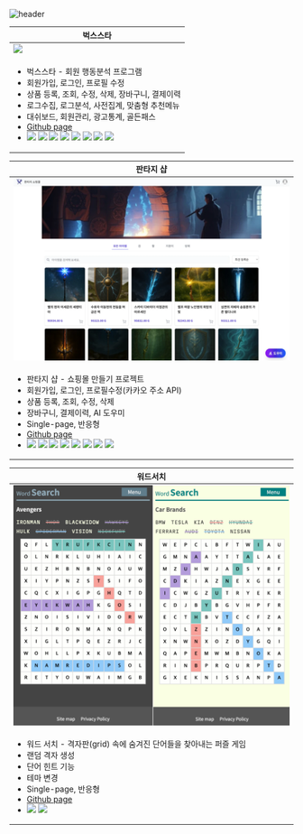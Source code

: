 ![header](https://capsule-render.vercel.app/api?type=waving&color=4078c0&height=180&section=header&text=Project&fontSize=45&animation=fadeIn&fontAlignY=38&desc=yonghun16&descAlignY=55&descAlign=85)

| 벅스스타 |
|----------------------|
|<a href="https://bugs-star-web.vercel.app/home"><img src="https://github.com/yonghun16/bugs-star/blob/main/preview.jpg?raw=true" width=825px /></a>|
|<ul><li>벅스스타 - 회원 행동분석 프로그램</li><li>회원가입, 로그인, 프로필 수정</li><li>상품 등록, 조회, 수정, 삭제, 장바구니, 결제이력</li><li>로그수집, 로그분석, 사전집계, 맞춤형 추천메뉴</li><li>대쉬보드, 회원관리, 광고통계, 골든패스</li><li><a href="https://github.com/yonghun16/bugs-star"> Github page </a></li><li><!-- Next.js --><a href="https://nextjs.org"><img src="https://img.shields.io/badge/Next.js-000000?style=flat&logo=Next.js&logoColor=white" /></a> <!-- Express.js --><a href="https://expressjs.com/"><img src="https://img.shields.io/badge/Express-000000?style=flat&logo=Express&logoColor=white" /></a> <!-- Redis --><a href="https://redis.io"><img src="https://img.shields.io/badge/Redis-FF4438?style=flat&logo=Redis&logoColor=white" /></a> <!-- MongoDB --><a href="https://www.mongodb.com/"><img src="https://img.shields.io/badge/MongoDB-47A248?style=flat&logo=MongoDB&logoColor=white" /></a> <!-- ClickHouse --><a href="https://clickhouse.com/"><img src="https://img.shields.io/badge/ClickHouse-FFCC01?style=flat&logo=ClickHouse&logoColor=white" /></a> <!-- milvus --><a href="https://milvus.io/ko"><img src="https://img.shields.io/badge/Milvus-00A1EA?style=flat&logo=Milvus&logoColor=white" /></a> <!-- Turborepo --><a href="https://turborepo.com/"><img src="https://img.shields.io/badge/Turborepo-FF1E56?style=flat&logo=Turborepo&logoColor=white" /></a> <!-- OCI --><a href="https://www.oracle.com/cloud/"><img src="https://img.shields.io/badge/OCI-F80000?style=flat&logo=Oracle&logoColor=white" /></a></li></ul>|


| 판타지 샵 |
|----------------------|
|<a href="https://yonghun16.duckdns.org/fantasyshop"><img src="https://raw.githubusercontent.com/yonghun16/fantasy-shop/refs/heads/main/preview.webp" width=825px /></a>|
|<ul><li>판타지 샵 - 쇼핑몰 만들기 프로젝트</li><li>회원가입, 로그인, 프로필수정(카카오 주소 API)</li><li>상품 등록, 조회, 수정, 삭제</li><li>장바구니, 결제이력, AI 도우미</li><li>Single-page, 반응형</li><li><a href="https://github.com/yonghun16/fantasy-shop"> Github page </a></li><li><!-- React --><a href="https://reactjs.org/"><img src="https://img.shields.io/badge/React-58B4CD?style=flat&logo=React&logoColor=white" /></a> <!-- Reducx --><a href="https://react-redux.js.org"><img src="https://img.shields.io/badge/Redux-764ABC?style=flat&logo=Redux&logoColor=white" /></a> <!-- Tailwind CSS --><a href="https://tailwindcss.com"><img src="https://img.shields.io/badge/Tailwind-06B6D4?style=flat&logo=tailwindcss&logoColor=white" /></a> <!-- Vite --><a href="https://vitejs.dev/"><img src="https://img.shields.io/badge/Vite-646CFF?style=flat&logo=Vite&logoColor=white" /></a> <!-- Spring Boot --><a href="https://spring.io/projects/spring-boot"><img src="https://img.shields.io/badge/Spring_boot-6DB33F?style=flat&logo=SpringBoot&logoColor=white" /></a> <!-- MySQL --><a href="https://www.mysql.com/"><img src="https://img.shields.io/badge/MySQL-4479A1?style=flat&logo=MySQL&logoColor=white" /></a> <!-- NGINX --><a href="https://www.nginx.com/"><img src="https://img.shields.io/badge/NGINX-009639?style=flat&logo=NGINX&logoColor=white" /></a> <!-- OCI --><a href="https://www.oracle.com/cloud/"><img src="https://img.shields.io/badge/OCI-F80000?style=flat&logo=Oracle&logoColor=white" /></li></ul>|

| 워드서치 |
|-----------------------|
|<a href="https://elaborate-frangipane-337dd8.netlify.app/"><img src="https://raw.githubusercontent.com/yonghun16/wordsearch/refs/heads/main/app.png" width=825px /></a>|
|<ul><li>워드 서치 - 격자판(grid) 속에 숨겨진 단어들을 찾아내는 퍼즐 게임</li><li>랜덤 격자 생성</li><li>단어 힌트 기능</li><li>테마 변경</li><li>Single-page, 반응형</li><li>[Github page](https://github.com/yonghun16/wordsearch)</li><li><!-- JavaScript --><a href="https://www.ecma-international.org/"><img src="https://img.shields.io/badge/JavaScript-F7DF1E?style=flat&logo=JavaScript&logoColor=white" /></a> <!-- Netlify --><a href="https://www.netlify.com/"><img src="https://img.shields.io/badge/netlify-1EC0B1?style=flat&logo=Netlify&logoColor=white" /></a></li></ul>|
